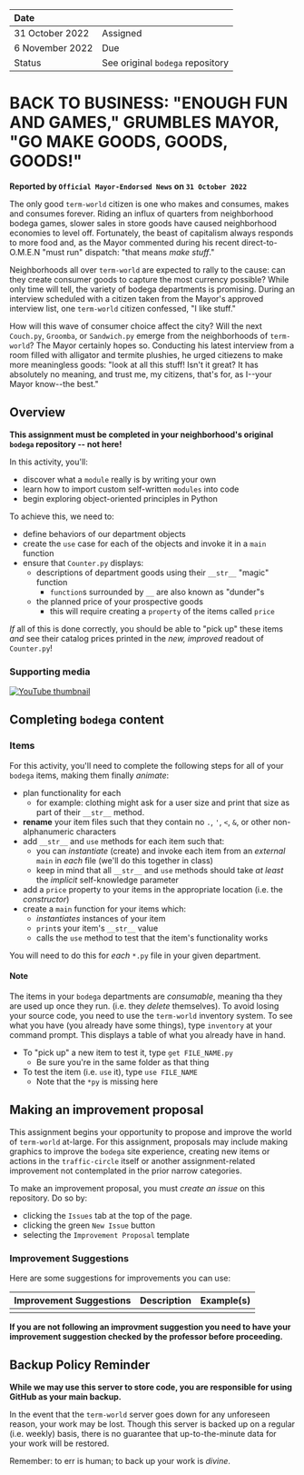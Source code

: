 
| Date              |          |
|:------------------|:---------|
| 31 October 2022 | Assigned |
| 6 November 2022    | Due      |
| Status            | See original `bodega` repository |

# BACK TO BUSINESS: "ENOUGH FUN AND GAMES," GRUMBLES MAYOR, "GO MAKE GOODS, GOODS, GOODS!"

**Reported by `Official Mayor-Endorsed News` on `31 October 2022`**

The only good `term-world` citizen is one who makes and consumes, makes and consumes forever. Riding an influx of quarters from neighborhood bodega games, slower sales in store goods have caused neighborhood economies to level off. Fortunately, the beast of capitalism always responds to more food and, as the Mayor commented during his recent direct-to-O.M.E.N "must run" dispatch: "that means _make stuff_."

Neighborhoods all over `term-world` are expected to rally to the cause: can they create consumer goods to capture the most currency possible? While only time will tell, the variety of bodega departments is promising. During an interview scheduled with a citizen taken from the Mayor's approved interview list, one `term-world` citizen confessed, "I like stuff."

How will this wave of consumer choice affect the city? Will the next `Couch.py`, `Groomba`, or `Sandwich.py` emerge from the neighborhoods of `term-world`? The Mayor certainly hopes so. Conducting his latest interview from a room filled with alligator and termite plushies, he urged citiezens to make more meaningless goods: "look at all this stuff! Isn't it great? It has absolutely no meaning, and trust me, my citizens, that's for, as I--your Mayor know--the best."

## Overview

**This assignment must be completed in your neighborhood's original `bodega` repository -- not here!**

In this activity, you'll:

* discover what a `module` really is by writing your own
* learn how to import custom self-written `modules` into code
* begin exploring object-oriented principles in Python

To achieve this, we need to:

* define behaviors of our department objects
* create the `use` case for each of the objects and invoke it in a `main` function
* ensure that `Counter.py` displays:
  * descriptions of department goods using their `__str__` "magic" function
    * `function`s surrounded by `__` are also known as "dunder"s
  * the planned price of your prospective goods
    * this will require creating a `property` of the items called `price`

_If_ all of this is done correctly, you should be able to "pick up" these items _and_ see their catalog prices printed in the _new, improved_ readout of `Counter.py`!

### Supporting media

[![YouTube thumbnail](http://img.youtube.com/vi/cJAXqu65W2s/hqdefault.jpg)](https://youtube.com/playlist?list=PLJvBsjwXNdlF99gvu4u3TIqBVk87xYirA)

## Completing `bodega` content

### Items

For this activity, you'll need to complete the following steps for all of your `bodega` items, making them finally _animate_:

* plan functionality for each
  * for example: clothing might ask for a user size and print that size as part of their `__str__` method.
* **rename** your item files such that they contain no `.`, `'`, `<`, `&`, or other non-alphanumeric characters
* add `__str__` and `use` methods for each item such that:
  * you can _instantiate_ (create) and invoke each  item from an _external_ `main` in _each_ file (we'll do this together in class)
  * keep in mind that all `__str__` and `use` methods should take _at least_ the _implicit_ self-knowledge parameter
* add a `price` property to your items in the appropriate location (i.e. the _constructor_)
* create a `main` function for your items which:
  * _instantiates_ instances of your item
  * `print`s your item's `__str__` value
  * calls the `use` method to test that the item's functionality works

You will need to do this for _each_ `*.py` file in your given department. 

#### Note

The items in your `bodega` departments are _consumable_, meaning tha they are used up once they run. (i.e. they _delete_ themselves). To avoid losing your source code, you need to use the `term-world` inventory system. To see what you have (you already have some things), type `inventory` at your command prompt. This displays a table of what you already have in hand.

* To "pick up" a new item to test it, type `get FILE_NAME.py`
  * Be sure you're in the same folder as that thing
* To test the item (i.e. `use` it), type `use FILE_NAME`
  * Note that the `*py` is missing here
  
 ## Making an improvement proposal

This assignment begins your opportunity to propose and improve the world of `term-world` at-large. For this assignment, proposals may include making graphics to improve the `bodega` site experience, creating new items or actions in the `traffic-circle` itself or another assignment-related improvement not contemplated in the prior narrow categories.

To make an improvement proposal, you must _create an issue_ on this repository. Do so by:

* clicking the `Issues` tab at the top of the page.
* clicking the green `New Issue` button
* selecting the `Improvement Proposal` template 

### Improvement Suggestions

Here are some suggestions for improvements you can use:

|Improvement Suggestions |Description        |Example(s)         |
|:--------------------|:------------------|:----------|
|                     |                   |           |

**If you are not following an improvment suggestion you need to have your improvement suggestion checked by the professor before proceeding.**
  
## Backup Policy Reminder

**While we may use this server to store code, you are responsible for using GitHub as your main backup.**

In the event that the `term-world` server goes down for any unforeseen reason, your work may be lost. Though this server is backed up on a regular (i.e. weekly) basis, there is no guarantee that up-to-the-minute data for your work will be restored.

Remember: to err is human; to back up your work is *divine*.

